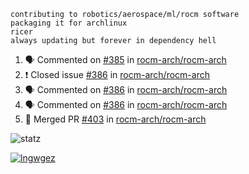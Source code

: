```
contributing to robotics/aerospace/ml/rocm software
packaging it for archlinux
ricer
always updating but forever in dependency hell
```

<!--START_SECTION:activity-->
1. 🗣 Commented on [#385](https://github.com//rocm-arch/rocm-arch/issues/385) in [rocm-arch/rocm-arch](https://github.com//rocm-arch/rocm-arch)
2. ❗️ Closed issue [#386](https://github.com//rocm-arch/rocm-arch/issues/386) in [rocm-arch/rocm-arch](https://github.com//rocm-arch/rocm-arch)
3. 🗣 Commented on [#386](https://github.com//rocm-arch/rocm-arch/issues/386) in [rocm-arch/rocm-arch](https://github.com//rocm-arch/rocm-arch)
4. 🗣 Commented on [#386](https://github.com//rocm-arch/rocm-arch/issues/386) in [rocm-arch/rocm-arch](https://github.com//rocm-arch/rocm-arch)
5. 🎉 Merged PR [#403](https://github.com//rocm-arch/rocm-arch/pull/403) in [rocm-arch/rocm-arch](https://github.com//rocm-arch/rocm-arch)
<!--END_SECTION:activity-->


![statz](https://github-readme-stats.vercel.app/api?username=acxz&include_all_commits=true&show_icons=true)

[![lngwgez](https://github-readme-stats.vercel.app/api/top-langs/?username=acxz&layout=compact)](https://github.com/acxz/github-readme-stats)


<!--
**acxz/acxz** is a ✨ _special_ ✨ repository because its `README.md` (this file) appears on your GitHub profile.

Here are some ideas to get you started:

- 🔭 I’m currently working on ...
- 🌱 I’m currently learning ...
- 👯 I’m looking to collaborate on ...
- 🤔 I’m looking for help with ...
- 💬 Ask me about ...
- 📫 How to reach me: ...
- 😄 Pronouns: ...
- ⚡ Fun fact: ...
-->

